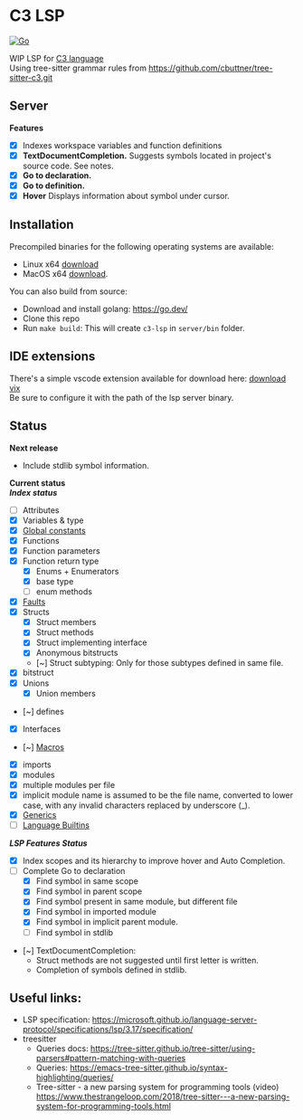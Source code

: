 # C3 LSP
[![Go](https://github.com/pherrymason/c3-lsp/actions/workflows/go.yml/badge.svg)](https://github.com/pherrymason/c3-lsp/actions/workflows/go.yml)

WIP LSP for [C3 language](https://github.com/c3lang/c3c)  
Using tree-sitter grammar rules from https://github.com/cbuttner/tree-sitter-c3.git

## Server
**Features**
- [x] Indexes workspace variables and function definitions
- [x] **TextDocumentCompletion.** Suggests symbols located in project's source code. See notes.
- [x] **Go to declaration.**
- [x] **Go to definition.** 
- [x] **Hover** Displays information about symbol under cursor.

## Installation
Precompiled binaries for the following operating systems are available:

- Linux x64 [download](https://github.com/pherrymason/c3-lsp/releases/download/latest/linux-amd64-c3lsp.zip)  
- MacOS x64 [download](https://github.com/pherrymason/c3-lsp/releases/download/latest/darwin-amd64-c3lsp.zip).

You can also build from source:

- Download and install golang: https://go.dev/
- Clone this repo
- Run `make build`: This will create `c3-lsp` in `server/bin` folder.

## IDE extensions
There's a simple vscode extension available for download here: [download vix](https://github.com/pherrymason/c3-lsp/releases/download/latest/c3-lsp-client-0.0.1.vsix)  
Be sure to configure it with the path of the lsp server binary.


## Status
**Next release**
- Include stdlib symbol information.

**Current status**  
***Index status***
- [ ] Attributes
- [x] Variables & type
- [x] [Global constants]()
- [x] Functions
- [x] Function parameters
- [x] Function return type
    - [x] Enums + Enumerators
    - [x] base type 
    - [ ] enum methods
- [x] [Faults](https://c3-lang.org/references/docs/types/#faults)
- [x] Structs
    - [x] Struct members
    - [x] Struct methods
    - [x] Struct implementing interface
    - [x] Anonymous bitstructs
    - [~] Struct subtyping: Only for those subtypes defined in same file.
- [x] bitstruct
- [x] Unions
    - [x] Union members
- [~] defines
- [x] Interfaces
- [~] [Macros](https://c3-lang.org/references/docs/macros/)
- [x] imports
- [x] modules
- [x] multiple modules per file
- [x] implicit module name is assumed to be the file name, converted to lower case, with any invalid characters replaced by underscore (_).
- [x] [Generics](https://c3-lang.org/references/docs/generics/)
- [ ] [Language Builtins](https://c3-lang.org/references/docs/builtins/)

***LSP Features Status***
- [x] Index scopes and its hierarchy to improve hover and Auto Completion.
- [ ] Complete Go to declaration
  - [x] Find symbol in same scope
  - [x] Find symbol in parent scope
  - [x] Find symbol present in same module, but different file
  - [x] Find symbol in imported module
  - [x] Find symbol in implicit parent module.
  - [ ] Find symbol in stdlib
- [~] TextDocumentCompletion:
    - Struct methods are not suggested until first letter is written.
    - Completion of symbols defined in stdlib.

## Useful links:
- LSP specification: https://microsoft.github.io/language-server-protocol/specifications/lsp/3.17/specification/
- treesitter
  - Queries docs: https://tree-sitter.github.io/tree-sitter/using-parsers#pattern-matching-with-queries
  - Queries: https://emacs-tree-sitter.github.io/syntax-highlighting/queries/
  - Tree-sitter - a new parsing system for programming tools (video) https://www.thestrangeloop.com/2018/tree-sitter---a-new-parsing-system-for-programming-tools.html
